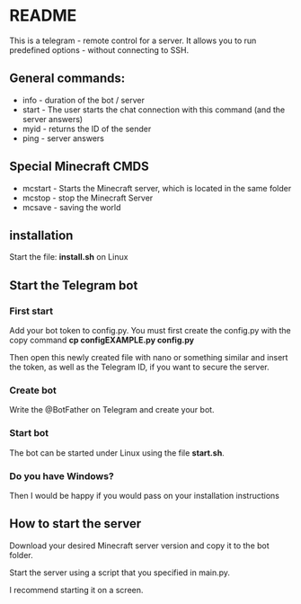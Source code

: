 # README
This is a telegram - remote control for a server.
It allows you to run predefined options - without connecting to SSH.

## General commands:
* info - duration of the bot / server
* start - The user starts the chat connection with this command (and the server answers)
* myid - returns the ID of the sender
* ping - server answers

## Special Minecraft CMDS
* mcstart - Starts the Minecraft server, which is located in the same folder
* mcstop - stop the Minecraft Server
* mcsave - saving the world

## installation
Start the file: **install.sh** on Linux


## Start the Telegram bot
### First start
Add your bot token to config.py.
You must first create the config.py with the copy command **cp configEXAMPLE.py config.py**

Then open this newly created file with nano or something similar and insert the token, as well as the Telegram ID, if you want to secure the server.

### Create bot

Write the @BotFather on Telegram and create your bot.

### Start bot
The bot can be started under Linux using the file **start.sh**.

### Do you have Windows?

Then I would be happy if you would pass on your installation instructions

## How to start the server
Download your desired Minecraft server version and copy it to the bot folder.

Start the server using a script that you specified in main.py.

I recommend starting it on a screen.
